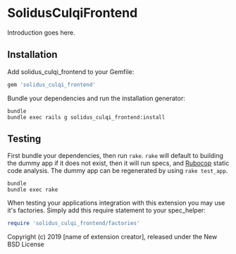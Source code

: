 # SolidusCulqiFrontend

Introduction goes here.

Installation
------------

Add solidus_culqi_frontend to your Gemfile:

```ruby
gem 'solidus_culqi_frontend'
```

Bundle your dependencies and run the installation generator:

```shell
bundle
bundle exec rails g solidus_culqi_frontend:install
```

Testing
-------

First bundle your dependencies, then run `rake`. `rake` will default to building the dummy app if it does not exist, then it will run specs, and [Rubocop](https://github.com/bbatsov/rubocop) static code analysis. The dummy app can be regenerated by using `rake test_app`.

```shell
bundle
bundle exec rake
```

When testing your applications integration with this extension you may use it's factories.
Simply add this require statement to your spec_helper:

```ruby
require 'solidus_culqi_frontend/factories'
```

Copyright (c) 2019 [name of extension creator], released under the New BSD License

